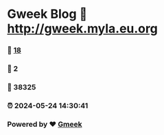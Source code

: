 # Gweek Blog :link: http://gweek.myla.eu.org 
### :page_facing_up: [18](http://gweek.myla.eu.org/tag.html) 
### :speech_balloon: 2 
### :hibiscus: 38325 
### :alarm_clock: 2024-05-24 14:30:41 
### Powered by :heart: [Gmeek](https://github.com/Meekdai/Gmeek)
